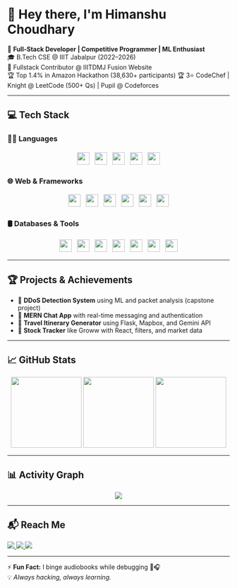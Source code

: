 # 👋 Hey there, I'm Himanshu Choudhary

🚀 **Full-Stack Developer | Competitive Programmer | ML Enthusiast**  
🎓 B.Tech CSE @ IIIT Jabalpur (2022–2026)  
💼 Fullstack Contributor @ IIITDMJ Fusion Website  
🏆 Top 1.4% in Amazon Hackathon (38,630+ participants)
🏆 3⭐ CodeChef | Knight @ LeetCode (500+ Qs) | Pupil @ Codeforces

---

## 💻 Tech Stack

### 👨‍💻 Languages
<p align="center">
  <img src="https://cdn.jsdelivr.net/gh/devicons/devicon/icons/cplusplus/cplusplus-original.svg" height="28" width="28" style="display:inline-block;margin:4px;" />
  <img src="https://cdn.jsdelivr.net/gh/devicons/devicon/icons/java/java-original.svg" height="28" width="28" style="display:inline-block;margin:4px;" />
  <img src="https://cdn.jsdelivr.net/gh/devicons/devicon/icons/python/python-original.svg" height="28" width="28" style="display:inline-block;margin:4px;" />
  <img src="https://cdn.jsdelivr.net/gh/devicons/devicon/icons/javascript/javascript-original.svg" height="28" width="28" style="display:inline-block;margin:4px;" />
  <img src="https://cdn.jsdelivr.net/gh/devicons/devicon/icons/bash/bash-original.svg" height="28" width="28" style="display:inline-block;margin:4px;" />
</p>


### 🌐 Web & Frameworks
<p align="center">
  <img src="https://cdn.jsdelivr.net/gh/devicons/devicon/icons/react/react-original.svg" height="28" width="28" style="display:inline-block;margin:4px;" />
  <img src="https://cdn.jsdelivr.net/gh/devicons/devicon/icons/nodejs/nodejs-original.svg" height="28" width="28" style="display:inline-block;margin:4px;" />
  <img src="https://cdn.jsdelivr.net/gh/devicons/devicon/icons/flask/flask-original.svg" height="28" width="28" style="display:inline-block;margin:4px;" />
  <img src="https://www.vectorlogo.zone/logos/tailwindcss/tailwindcss-icon.svg" height="28" width="28" style="display:inline-block;margin:4px;" />
  <img src="https://cdn.jsdelivr.net/gh/devicons/devicon/icons/html5/html5-original.svg" height="28" width="28" style="display:inline-block;margin:4px;" />
  <img src="https://cdn.jsdelivr.net/gh/devicons/devicon/icons/css3/css3-original.svg" height="28" width="28" style="display:inline-block;margin:4px;" />
</p>


### 🛢️ Databases & Tools
<p align="center">
  <img src="https://cdn.jsdelivr.net/gh/devicons/devicon/icons/mongodb/mongodb-original.svg" height="28" width="28" style="display:inline-block;margin:4px;" />
  <img src="https://cdn.jsdelivr.net/gh/devicons/devicon/icons/mysql/mysql-original.svg" height="28" width="28" style="display:inline-block;margin:4px;" />
  <img src="https://cdn.jsdelivr.net/gh/devicons/devicon/icons/firebase/firebase-plain.svg" height="28" width="28" style="display:inline-block;margin:4px;" />
  <img src="https://cdn.jsdelivr.net/gh/devicons/devicon/icons/git/git-original.svg" height="28" width="28" style="display:inline-block;margin:4px;" />
  <img src="https://cdn.jsdelivr.net/gh/devicons/devicon/icons/github/github-original.svg" height="28" width="28" style="display:inline-block;margin:4px;" />
  <img src="https://cdn.jsdelivr.net/gh/devicons/devicon/icons/docker/docker-original.svg" height="28" width="28" style="display:inline-block;margin:4px;" />
  <img src="https://cdn.jsdelivr.net/gh/devicons/devicon/icons/linux/linux-original.svg" height="28" width="28" style="display:inline-block;margin:4px;" />
</p>


---

## 🏆 Projects & Achievements

- 🔹 **DDoS Detection System** using ML and packet analysis (capstone project)
- 🔹 **MERN Chat App** with real-time messaging and authentication
- 🔹 **Travel Itinerary Generator** using Flask, Mapbox, and Gemini API
- 🔹 **Stock Tracker** like Groww with React, filters, and market data

---

## 📈 GitHub Stats

<div align="center">
<img src="https://github-readme-stats.vercel.app/api?username=Himanshu8850&show_icons=true&theme=dark&hide_border=true" height="160"/>
<img src="https://streak-stats.demolab.com?user=Himanshu8850&theme=dark&hide_border=true" height="160"/>
<img src="https://github-readme-stats.vercel.app/api/top-langs?username=Himanshu8850&layout=compact&theme=dark&hide_border=true" height="160"/>
</div>

---

## 📊 Activity Graph

<div align="center">
  <img src="https://github-readme-activity-graph.vercel.app/graph?username=Himanshu8850&theme=react-dark&bg_color=00000000&hide_border=true" />
</div>

---

## 📬 Reach Me

<a href="mailto:1130himanshu@gmail.com">
  <img src="https://img.shields.io/badge/-Email-red?style=for-the-badge&logo=gmail&logoColor=white" />
</a>
<a href="https://www.linkedin.com/in/himanshu-choudhary-178618245">
  <img src="https://img.shields.io/badge/-LinkedIn-blue?style=for-the-badge&logo=linkedin&logoColor=white" />
</a>
<a href="https://leetcode.com/himanshu_choudhary_/">
  <img src="https://img.shields.io/badge/-LeetCode-FFA116?style=for-the-badge&logo=leetcode&logoColor=white" />
</a>

---

⚡ **Fun Fact:** I binge audiobooks while debugging 🧠🎧  
💡 *Always hacking, always learning.*
